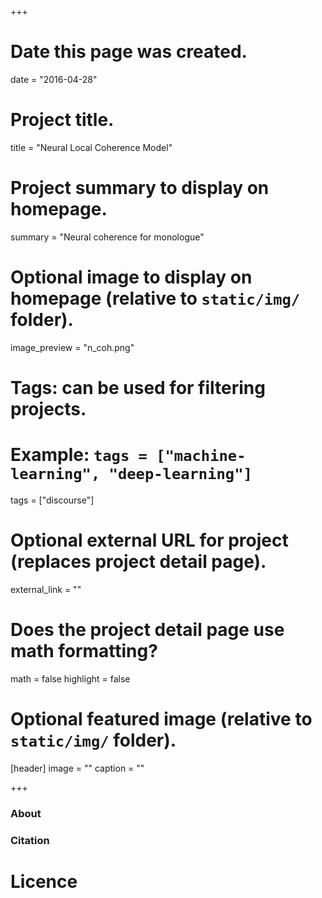 +++
# Date this page was created.
date = "2016-04-28"

# Project title.
title = "Neural Local Coherence Model"

# Project summary to display on homepage.
summary = "Neural coherence for monologue"

# Optional image to display on homepage (relative to `static/img/` folder).
image_preview = "n_coh.png"

# Tags: can be used for filtering projects.
# Example: `tags = ["machine-learning", "deep-learning"]`
tags = ["discourse"]

# Optional external URL for project (replaces project detail page).
external_link = ""

# Does the project detail page use math formatting?
math = false
highlight = false
# Optional featured image (relative to `static/img/` folder).
[header]
image = ""
caption = ""

+++

### About


### Citation


# Licence

